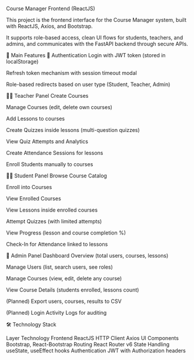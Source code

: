 Course Manager Frontend (ReactJS)

This project is the frontend interface for the Course Manager system, built with ReactJS, Axios, and Bootstrap.

It supports role-based access, clean UI flows for students, teachers, and admins, and communicates with the FastAPI backend through secure APIs.

🚀 Main Features
🔐 Authentication
Login with JWT token (stored in localStorage)

Refresh token mechanism with session timeout modal

Role-based redirects based on user type (Student, Teacher, Admin)

🧑‍🏫 Teacher Panel
Create Courses

Manage Courses (edit, delete own courses)

Add Lessons to courses

Create Quizzes inside lessons (multi-question quizzes)

View Quiz Attempts and Analytics

Create Attendance Sessions for lessons

Enroll Students manually to courses

👨‍🎓 Student Panel
Browse Course Catalog

Enroll into Courses

View Enrolled Courses

View Lessons inside enrolled courses

Attempt Quizzes (with limited attempts)

View Progress (lesson and course completion %)

Check-In for Attendance linked to lessons

👑 Admin Panel
Dashboard Overview (total users, courses, lessons)

Manage Users (list, search users, see roles)

Manage Courses (view, edit, delete any course)

View Course Details (students enrolled, lessons count)

(Planned) Export users, courses, results to CSV

(Planned) Login Activity Logs for auditing

🛠 Technology Stack

Layer	Technology
Frontend	ReactJS
HTTP Client	Axios
UI Components	Bootstrap, React-Bootstrap
Routing	React Router v6
State Handling	useState, useEffect hooks
Authentication	JWT with Authorization headers